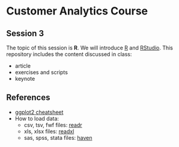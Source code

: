 # Customer Analytics Course

## Session 3

The topic of this session is **R**. We will introduce [R](https://www.r-project.org) and [RStudio](https://www.rstudio.com). This repository includes the content discussed in class:

  - article
  - exercises and scripts
  - keynote

## References

  - [ggplot2 cheatsheet](https://github.com/rstudio/cheatsheets/raw/master/data-visualization-2.1.pdf)
  - How to load data:
    - csv, tsv, fwf files: [readr](https://readr.tidyverse.org)
    - xls, xlsx files: [readxl](https://readxl.tidyverse.org)
    - sas, spss, stata files: [haven](https://haven.tidyverse.org)
